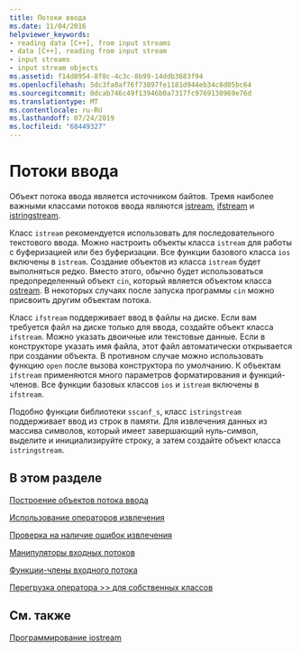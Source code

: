 ```yaml
---
title: Потоки ввода
ms.date: 11/04/2016
helpviewer_keywords:
- reading data [C++], from input streams
- data [C++], reading from input stream
- input streams
- input stream objects
ms.assetid: f14d8954-8f8c-4c3c-8b99-14ddb3683f94
ms.openlocfilehash: 5dc3fa0af76f73897fe1181d944eb34c8d05bc64
ms.sourcegitcommit: 0dcab746c49f13946b0a7317fc9769130969e76d
ms.translationtype: MT
ms.contentlocale: ru-RU
ms.lasthandoff: 07/24/2019
ms.locfileid: "68449327"
---
```

# <a name="input-streams"></a>Потоки ввода

Объект потока ввода является источником байтов. Тремя наиболее важными классами потоков ввода являются [istream](../standard-library/basic-istream-class.md), [ifstream](../standard-library/basic-ifstream-class.md) и [istringstream](../standard-library/basic-istringstream-class.md).

Класс `istream` рекомендуется использовать для последовательного текстового ввода. Можно настроить объекты класса `istream` для работы с буферизацией или без буферизации. Все функции базового класса `ios` включены в `istream`. Создание объектов из класса `istream` будет выполняться редко. Вместо этого, обычно будет использоваться предопределенный объект `cin`, который является объектом класса [ostream](../standard-library/basic-ostream-class.md). В некоторых случаях после запуска программы `cin` можно присвоить другим объектам потока.

Класс `ifstream` поддерживает ввод в файлы на диске. Если вам требуется файл на диске только для ввода, создайте объект класса `ifstream`. Можно указать двоичные или текстовые данные. Если в конструкторе указать имя файла, этот файл автоматически открывается при создании объекта. В противном случае можно использовать функцию `open` после вызова конструктора по умолчанию. К объектам `ifstream` применяются много параметров форматирования и функций-членов. Все функции базовых классов `ios` и `istream` включены в `ifstream`.

Подобно функции библиотеки `sscanf_s`, класс `istringstream` поддерживает ввод из строк в памяти. Для извлечения данных из массива символов, который имеет завершающий нуль-символ, выделите и инициализируйте строку, а затем создайте объект класса `istringstream`.

## <a name="in-this-section"></a>В этом разделе

[Построение объектов потока ввода](../standard-library/constructing-input-stream-objects.md)

[Использование операторов извлечения](../standard-library/using-extraction-operators.md)

[Проверка на наличие ошибок извлечения](../standard-library/testing-for-extraction-errors.md)

[Манипуляторы входных потоков](../standard-library/input-stream-manipulators.md)

[Функции-члены входного потока](../standard-library/input-stream-member-functions.md)

[Перегрузка оператора >> для собственных классов](../standard-library/overloading-the-input-operator-for-your-own-classes.md)

## <a name="see-also"></a>См. также

[Программирование iostream](../standard-library/iostream-programming.md)
